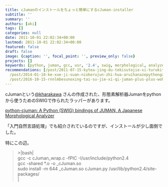 ```yaml
---
title: cJumanのインストールをちょっと簡単にするcJuman-installer
subtitle: ''
summary: ''
authors: [aki]
tags: []
categories: null
date: 2011-10-01 22:02:34+00:00
lastmod: 2011-10-01 22:02:34+00:00
featured: false
draft: false
image: {caption: '', focal_point: '', preview_only: false}
projects: []
keywords: [python, juman, gcc, usr, '2.4', swig, morphological, analyzer, '644', wrap]
recommendations: [/post/2011-07-15-kytea-jing-du-tekisutojie-xi-turukituto-woruby-pythonkarashi-erumykyteawozuo-tutemita/,
  /post/2014-01-18-ke-xue-ji-suan-niokerujun-zhi-hua-aruihanazepythongazhao-shi-nita-yan-yu-nosieawoduo-tuteiruka/,
  /post/2016-10-15-rnnlmbesunoxing-tai-su-jie-xi-qi-juman-plus-plus-wohomebrewdeinsutorudekiruyounisita/]
---
```

cJumanという[@kharakawa](http://twitter.com/kharakawa) さんの作成された、形態素解析器Jumanをpythonから使うためのSWIGで作られたラッパーがあります。

[python-cjuman: A Python (SWIG) bindings of JUMAN, A Japanese Morphological Analyzer](http://app-dist.khlog.net/software/python-cjuman/)

「入門自然言語処理」でも紹介されているのですが、インストールが少し面倒でした。

特にこの辺。

> \>|bash|  
> gcc -c cJuman\_wrap.c -fPIC -I/usr/include/python2.4  
> gcc -shared \*.o -o \_cJuman.so  
> sudo install -m 644 \_cJuman.so cJuman.py /usr/lib/python2.4/site-packages/  
> |


